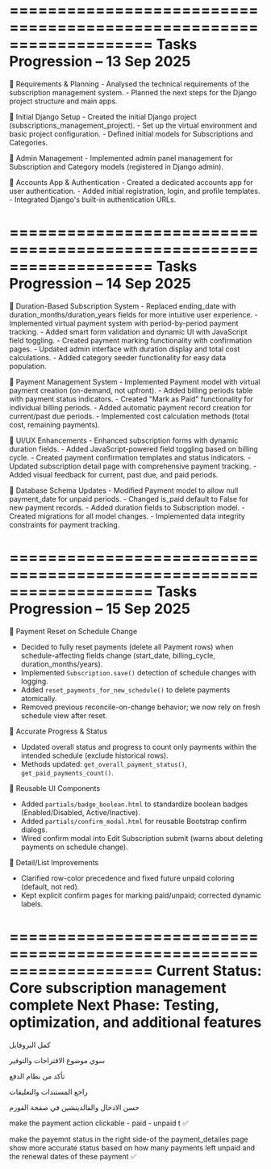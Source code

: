===================================================================
Tasks Progression – 13 Sep 2025
===================================================================
🔹 Requirements & Planning - Analysed the technical requirements of the subscription management system. - Planned the next steps for the Django project structure and main apps.

🔹 Initial Django Setup - Created the initial Django project (subscriptions_management_project). - Set up the virtual environment and basic project configuration. - Defined initial models for Subscriptions and Categories.

🔹 Admin Management - Implemented admin panel management for Subscription and Category models (registered in Django admin).

🔹 Accounts App & Authentication - Created a dedicated accounts app for user authentication. - Added initial registration, login, and profile templates. - Integrated Django's built-in authentication URLs.

===================================================================
Tasks Progression – 14 Sep 2025
===================================================================

🔹 Duration-Based Subscription System - Replaced ending_date with duration_months/duration_years fields for more intuitive user experience. - Implemented virtual payment system with period-by-period payment tracking. - Added smart form validation and dynamic UI with JavaScript field toggling. - Created payment marking functionality with confirmation pages. - Updated admin interface with duration display and total cost calculations. - Added category seeder functionality for easy data population.

🔹 Payment Management System - Implemented Payment model with virtual payment creation (on-demand, not upfront). - Added billing periods table with payment status indicators. - Created "Mark as Paid" functionality for individual billing periods. - Added automatic payment record creation for current/past due periods. - Implemented cost calculation methods (total cost, remaining payments).

🔹 UI/UX Enhancements - Enhanced subscription forms with dynamic duration fields. - Added JavaScript-powered field toggling based on billing cycle. - Created payment confirmation templates and status indicators. - Updated subscription detail page with comprehensive payment tracking. - Added visual feedback for current, past due, and paid periods.

🔹 Database Schema Updates - Modified Payment model to allow null payment_date for unpaid periods. - Changed is_paid default to False for new payment records. - Added duration fields to Subscription model. - Created migrations for all model changes. - Implemented data integrity constraints for payment tracking.

===================================================================
Tasks Progression – 15 Sep 2025
===================================================================

🔹 Payment Reset on Schedule Change

- Decided to fully reset payments (delete all Payment rows) when schedule-affecting fields change (start_date, billing_cycle, duration_months/years).
- Implemented `Subscription.save()` detection of schedule changes with logging.
- Added `reset_payments_for_new_schedule()` to delete payments atomically.
- Removed previous reconcile-on-change behavior; we now rely on fresh schedule view after reset.

🔹 Accurate Progress & Status

- Updated overall status and progress to count only payments within the intended schedule (exclude historical rows).
- Methods updated: `get_overall_payment_status()`, `get_paid_payments_count()`.

🔹 Reusable UI Components

- Added `partials/badge_boolean.html` to standardize boolean badges (Enabled/Disabled, Active/Inactive).
- Added `partials/confirm_modal.html` for reusable Bootstrap confirm dialogs.
- Wired confirm modal into Edit Subscription submit (warns about deleting payments on schedule change).

🔹 Detail/List Improvements

- Clarified row-color precedence and fixed future unpaid coloring (default, not red).
- Kept explicit confirm pages for marking paid/unpaid; corrected dynamic labels.

===================================================================
Current Status: Core subscription management complete
Next Phase: Testing, optimization, and additional features
===================================================================
كمل البروفايل

سوي موضوع الاقتراحات والتوفير

تأكد من نظام الدفع

راجع المستندات والتعليقات

حسن الادخال والفالدينشين في صفحة الفورم

make the payment action clickable - paid - unpaid t ✅

make the payemnt status in the right side-of the payment_detailes page show more accurate status based on how many payments left unpaid and the renewal dates of these payment ✅
